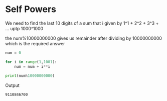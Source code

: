 # Self Powers

We need to find the last 10 digits of a sum that i given by 1^1 + 2^2 + 3^3 + ...  uptp 1000^1000

the num%10000000000 gives us remainder after dividing by 10000000000 which is the required answer

```python
num = 0

for i in range(1,1001):
    num = num + i**i
    
print(num%10000000000)
```

Output

```
9110846700
```
